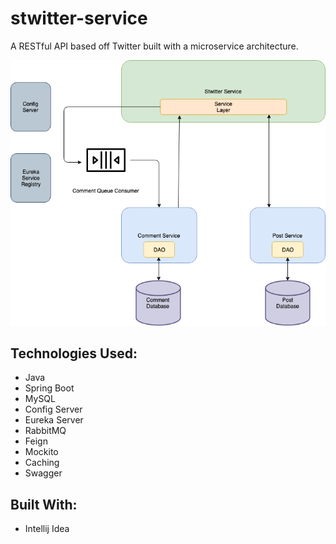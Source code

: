 # stwitter-service

A RESTful API based off Twitter built with a microservice architecture.


![](screenshots/stwitter-system.png)

## Technologies Used:
* Java
* Spring Boot
* MySQL
* Config Server
* Eureka Server
* RabbitMQ
* Feign
* Mockito
* Caching
* Swagger

## Built With:
* Intellij Idea

